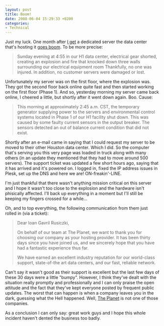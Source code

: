 ```yaml
---
layout: post
title: Boom!
date: 2008-06-04 15:29:33 +0200
categories:
- Technical
---
```

Just my luck. One month after <a href="http://www.rusiczki.net/2008/05/10/the-end-of-a-hosting-era/">I get</a> a dedicated server the data center that's hosting it <a href="http://forums.theplanet.com/index.php?showtopic=90185">goes boom</a>. To be more precise:

<blockquote>Sunday evening at 4:55 in our H1 data center, electrical gear shorted, creating an explosion and fire that knocked down three walls surrounding our electrical equipment room Thankfully, no one was injured. In addition, no customer servers were damaged or lost.</p></blockquote>
Unfortunately my server was on the first floor, where the explosion was. They got the second floor back online quite fast and then started working on the first floor (Phase 1). And so, yesterday morning my server came back online, I cheered a little, but shortly after it went down again. Boo. Cause:

<blockquote>This morning at approximately 2:45 a.m. CST, the temporary generator supplying power to the servers and environmental control systems located in Phase 1 of our H1 facility shut down. This was caused by some faulty current sensors in the output breaker. The sensors detected an out of balance current condition that did not exist.</p></blockquote>
Shortly after an e-mail came in saying that I could request my server to be moved to their other Houston data center. Which I did. So the computer that's serving you this very page was loaded in truck along with many others (in an update they mentioned that they had to move around 500 servers). The support ticket was updated a few short hours ago, saying that it has arrived and it's powered on. I logged in, fixed the IP address issues in Plesk, set up the DNS and here we are! ON-freakin'-LINE.

I'm just thankful that there wasn't anything mission critical on this server and I hope it wasn't too close to the explosion and the hardware isn't phisically affected. I'll back up everything in a moment but I'll still be keeping my fingers crossed for a while...

Oh, and to top everything, the following communication from them just rolled in (via a ticket):

<blockquote>Dear Ioan Gavril Rusiczki,

On behalf of our team at The Planet, we want to thank you for choosing our company as your hosting provider. It has been thirty days since you have joined us, and we sincerely hope that you have had a fantastic experience thus far.

We have earned an excellent industry reputation for our world-class support, state-of-the art data centers, and our fast, reliable network.</p></blockquote>
Can't say it wasn't good as their support is excellent but the last few days of these 30 days were a little "bumpy". However, I think they've dealt with the situation really promptly and professionally and I can only praise the open attitude and the fact that they've kept everyone posted by frequent public updates. The worst that can happen is when a company leaves you in the dark, guessing what the Hell happened. Well, <a href="http://www.theplanet.com">The Planet</a> is not one of those companies.

As a conclusion I can only say: great work guys and I hope this whole incident haven't dented the business too badly.
